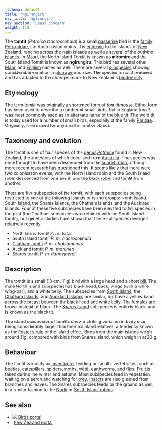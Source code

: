 ```yaml
---
_schema: default
title: "Ngirungiru"
nav_title: "Ngirungiru"
nav_section: "Least concern"
weight: 110
---
```

                                   



 

The **tomtit** (_Petroica macrocephala_) is a small [passerine](https://en.wikipedia.org/wiki/Passerine) bird in the [family](https://en.wikipedia.org/wiki/Family_(biology)) [Petroicidae](https://en.wikipedia.org/wiki/Petroicidae), the Australasian robins. It is [endemic](https://en.wikipedia.org/wiki/Endemic_(ecology)) to the islands of [New Zealand](https://en.wikipedia.org/wiki/New_Zealand), ranging across the main islands as well as several of the [outlying islands](https://en.wikipedia.org/wiki/New_Zealand_outlying_islands). In [Māori](https://en.wikipedia.org/wiki/M%C4%81ori_language), the North Island Tomtit is known as **miromiro** and the South Island Tomtit is known as **ngirungiru**. This bird has several other [Māori](https://en.wikipedia.org/wiki/M%C4%81ori_language) and [English](https://en.wikipedia.org/wiki/English_language) names as well. There are several [subspecies](https://en.wikipedia.org/wiki/Subspecies) showing considerable variation in [plumage](https://en.wikipedia.org/wiki/Plumage) and size. The species is not threatened and has adapted to the changes made to New Zealand's [biodiversity](https://en.wikipedia.org/wiki/Biodiversity_of_New_Zealand).

Etymology
-------------

The term _tomtit_ was originally a shortened form of _tom titmouse_. Either form has been used to describe a number of small birds, but in England _tomtit_ was most commonly used as an alternate name of the [blue tit](https://en.wikipedia.org/wiki/Blue_tit). The word [tit](https://en.wikipedia.org/wiki/Tit_(bird)) is today used for a number of small birds, especially of the family [Paridae](https://en.wikipedia.org/wiki/Paridae). Originally, it was used for any small animal or object.

Taxonomy and evolution
--------------------------

The tomtit is one of four species of the [genus](https://en.wikipedia.org/wiki/Genus) _[Petroica](https://en.wikipedia.org/wiki/Petroica)_ found in New Zealand, the ancestors of which colonised from [Australia](https://en.wikipedia.org/wiki/Australia). The species was once thought to have been descended from the [scarlet robin](https://en.wikipedia.org/wiki/Scarlet_robin), although more recent research has questioned this. It seems likely that there were two colonisation events, with the North Island robin and the South Island robin descended from one event, and the [black robin](https://en.wikipedia.org/wiki/Black_robin) and tomtit from another.

There are five subspecies of the tomtit, with each subspecies being restricted to one of the following islands or island groups: North Island, South Island, the Snares Islands, the Chatham Islands, and the Auckland Islands. Four of these five subspecies have been elevated to full species in the past (the Chatham subspecies was retained with the South Island tomtit), but genetic studies have shown that these subspecies diverged relatively recently.

*   North Island tomtit _P. m. toitoi_
*   South Island tomtit _P. m. macrocephala_
*   [Chatham tomtit](https://en.wikipedia.org/wiki/Chatham_tomtit) _P. m. chathamensis_
*   Auckland tomtit _P. m. marrineri_
*   Snares tomtit _P. m. dannefaerdi_

Description
---------------

The tomtit is a small (13 cm, 11 g) bird with a large head and a short [bill](https://en.wikipedia.org/wiki/Beak). The male [North Island](https://en.wikipedia.org/wiki/North_Island) subspecies has black head, back, wings (with a white wing-bar), and a white belly. The subspecies from [South Island](https://en.wikipedia.org/wiki/South_Island), the [Chatham Islands](https://en.wikipedia.org/wiki/Chatham_Islands), and [Auckland Islands](https://en.wikipedia.org/wiki/Auckland_Islands) are similar, but have a yellow band across the breast between the black head and white belly. The females are brown instead of black. The [Snares Island](https://en.wikipedia.org/wiki/Snares_Island) subspecies is entirely black, and is known as the black tit.

The island subspecies of tomtits show a striking variation in body size, being considerably larger than their mainland relatives, a tendency known as the [Foster's rule](https://en.wikipedia.org/wiki/Foster%27s_rule) or the island effect. Birds from the main islands weigh around 11g, compared with birds from Snares Island, which weigh in at 20 g.

Behaviour
-------------

The tomtit is mostly an [insectivore](https://en.wikipedia.org/wiki/Insectivore), feeding on small invertebrates, such as [beetles](https://en.wikipedia.org/wiki/Beetle), caterpillars, [spiders](https://en.wikipedia.org/wiki/Spider), [moths](https://en.wikipedia.org/wiki/Moth), [wētā](https://en.wikipedia.org/wiki/W%C4%93t%C4%81), [earthworms](https://en.wikipedia.org/wiki/Earthworm), and flies. Fruit is taken during the winter and autumn. Most subspecies feed in vegetation, waiting on a perch and watching for [prey](https://en.wikipedia.org/wiki/Prey). [Insects](https://en.wikipedia.org/wiki/Insect) are also gleaned from branches and leaves. The Snares subspecies feeds on the ground as well, in a similar fashion to the [North](https://en.wikipedia.org/wiki/North_Island_robin) or [South Island robins](https://en.wikipedia.org/wiki/South_Island_robin).

See also
------------

*   ![](//upload.wikimedia.org/wikipedia/commons/thumb/5/5c/Eagle_01.svg/23px-Eagle_01.svg.png) [Birds portal](https://en.wikipedia.org/wiki/Portal:Birds)
*    [New Zealand portal](https://en.wikipedia.org/wiki/Portal:New_Zealand)

